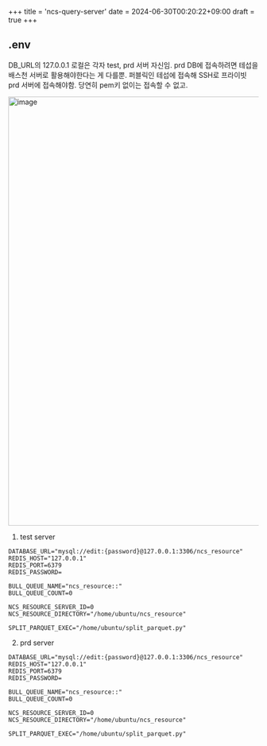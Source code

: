 +++
title = 'ncs-query-server'
date = 2024-06-30T00:20:22+09:00
draft = true
+++

## .env
DB_URL의 127.0.0.1 로컬은 각자 test, prd 서버 자신임.
prd DB에 접속하려면 테섭을 배스천 서버로 활용해야한다는 게 다를뿐.
퍼블릭인 테섭에 접속해 SSH로 프라이빗 prd 서버에 접속해야함.
당연히 pem키 없이는 접속할 수 없고. 

<img width="863" alt="image" src="https://github.com/suji6707/suji6707.github.io/assets/111227732/9e548e2d-f1db-4ede-872c-0cd2e6306ef6">



1. test server
```shell
DATABASE_URL="mysql://edit:{password}@127.0.0.1:3306/ncs_resource"
REDIS_HOST="127.0.0.1"
REDIS_PORT=6379
REDIS_PASSWORD=

BULL_QUEUE_NAME="ncs_resource::"
BULL_QUEUE_COUNT=0

NCS_RESOURCE_SERVER_ID=0
NCS_RESOURCE_DIRECTORY="/home/ubuntu/ncs_resource"

SPLIT_PARQUET_EXEC="/home/ubuntu/split_parquet.py"
```

2. prd server
```shell
DATABASE_URL="mysql://edit:{password}@127.0.0.1:3306/ncs_resource"
REDIS_HOST="127.0.0.1"
REDIS_PORT=6379
REDIS_PASSWORD=

BULL_QUEUE_NAME="ncs_resource::"
BULL_QUEUE_COUNT=0

NCS_RESOURCE_SERVER_ID=0
NCS_RESOURCE_DIRECTORY="/home/ubuntu/ncs_resource"

SPLIT_PARQUET_EXEC="/home/ubuntu/split_parquet.py"
```

